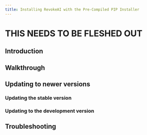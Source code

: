 ```yaml
---
title: Installing RevokeAI with the Pre-Compiled PIP Installer
---
```


# THIS NEEDS TO BE FLESHED OUT

## Introduction

## Walkthrough

## Updating to newer versions

### Updating the stable version

### Updating to the development version

## Troubleshooting